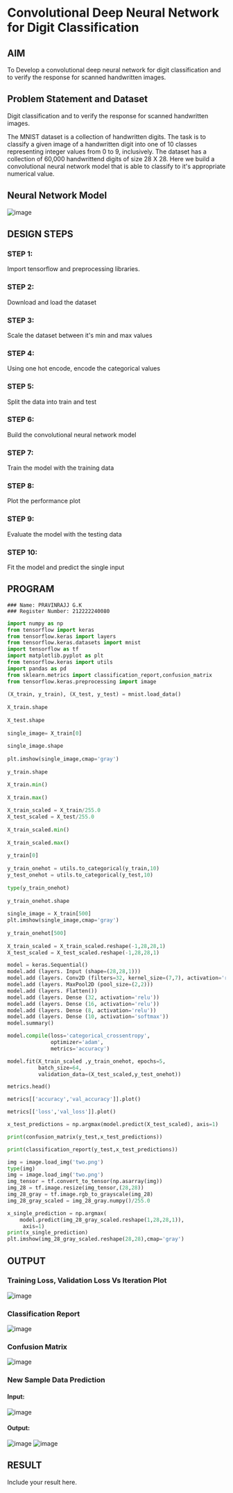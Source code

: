 # Convolutional Deep Neural Network for Digit Classification

## AIM

To Develop a convolutional deep neural network for digit classification and to verify the response for scanned handwritten images.

## Problem Statement and Dataset
Digit classification and to verify the response for scanned handwritten images.

The MNIST dataset is a collection of handwritten digits. The task is to classify a given image of a handwritten digit into one of 10 classes representing integer values from 0 to 9, inclusively. The dataset has a collection of 60,000 handwrittend digits of size 28 X 28. Here we build a convolutional neural network model that is able to classify to it's appropriate numerical value.

## Neural Network Model
![image](https://github.com/Pravinrajj/mnist-classification/assets/117917674/c8ed1138-8e1f-489b-96eb-a89cd5b81918)

## DESIGN STEPS

### STEP 1:
Import tensorflow and preprocessing libraries.
### STEP 2:
Download and load the dataset
### STEP 3:
Scale the dataset between it's min and max values
### STEP 4:
Using one hot encode, encode the categorical values
### STEP 5:
Split the data into train and test
### STEP 6:
Build the convolutional neural network model
### STEP 7:
Train the model with the training data
### STEP 8:
Plot the performance plot
### STEP 9:
Evaluate the model with the testing data
### STEP 10:
Fit the model and predict the single input


## PROGRAM

```
### Name: PRAVINRAJJ G.K
### Register Number: 212222240080
```
```py
import numpy as np
from tensorflow import keras
from tensorflow.keras import layers
from tensorflow.keras.datasets import mnist
import tensorflow as tf
import matplotlib.pyplot as plt
from tensorflow.keras import utils
import pandas as pd
from sklearn.metrics import classification_report,confusion_matrix
from tensorflow.keras.preprocessing import image
     
(X_train, y_train), (X_test, y_test) = mnist.load_data()
     
X_train.shape
     
X_test.shape
     
single_image= X_train[0]
     
single_image.shape
     
plt.imshow(single_image,cmap='gray')
     
y_train.shape

X_train.min()
     
X_train.max()
     
X_train_scaled = X_train/255.0
X_test_scaled = X_test/255.0
     
X_train_scaled.min()
     
X_train_scaled.max()
     
y_train[0]
     
y_train_onehot = utils.to_categorical(y_train,10)
y_test_onehot = utils.to_categorical(y_test,10)
     
type(y_train_onehot)
     
y_train_onehot.shape
     
single_image = X_train[500]
plt.imshow(single_image,cmap='gray')
     
y_train_onehot[500]
     
X_train_scaled = X_train_scaled.reshape(-1,28,28,1)
X_test_scaled = X_test_scaled.reshape(-1,28,28,1)

model = keras.Sequential()
model.add (layers. Input (shape=(28,28,1)))
model.add (layers. Conv2D (filters=32, kernel_size=(7,7), activation='relu'))
model.add (layers. MaxPool2D (pool_size=(2,2)))
model.add (layers. Flatten())
model.add (layers. Dense (32, activation='relu'))
model.add (layers. Dense (16, activation='relu'))
model.add (layers. Dense (8, activation='relu'))
model.add (layers. Dense (10, activation='softmax'))
model.summary()

model.compile(loss='categorical_crossentropy',
              optimizer='adam',
              metrics='accuracy')

model.fit(X_train_scaled ,y_train_onehot, epochs=5,
          batch_size=64,
          validation_data=(X_test_scaled,y_test_onehot))

metrics.head()

metrics[['accuracy','val_accuracy']].plot()

metrics[['loss','val_loss']].plot()

x_test_predictions = np.argmax(model.predict(X_test_scaled), axis=1)

print(confusion_matrix(y_test,x_test_predictions))

print(classification_report(y_test,x_test_predictions))

img = image.load_img('two.png')
type(img)
img = image.load_img('two.png')
img_tensor = tf.convert_to_tensor(np.asarray(img))
img_28 = tf.image.resize(img_tensor,(28,28))
img_28_gray = tf.image.rgb_to_grayscale(img_28)
img_28_gray_scaled = img_28_gray.numpy()/255.0

x_single_prediction = np.argmax(
    model.predict(img_28_gray_scaled.reshape(1,28,28,1)),
     axis=1)
print(x_single_prediction)
plt.imshow(img_28_gray_scaled.reshape(28,28),cmap='gray')
```
## OUTPUT

### Training Loss, Validation Loss Vs Iteration Plot
![image](https://github.com/Pravinrajj/mnist-classification/assets/117917674/edd23e27-8497-42d4-85b6-d64ba7b6cb55)

### Classification Report
![image](https://github.com/Pravinrajj/mnist-classification/assets/117917674/0c40eb14-a796-4535-9a4f-bdca220f612b)

### Confusion Matrix
![image](https://github.com/Pravinrajj/mnist-classification/assets/117917674/3c63e80a-e815-4d10-b5b3-523df96858a5)

### New Sample Data Prediction
#### Input:
![image](https://github.com/Pravinrajj/mnist-classification/assets/117917674/e235c728-b71d-48a1-8078-90e01f34ac67)
#### Output:
![image](https://github.com/Pravinrajj/mnist-classification/assets/117917674/7889dffc-e098-4ec9-bbeb-ae85d9ea8831)
![image](https://github.com/Pravinrajj/mnist-classification/assets/117917674/8369cb3b-cec6-485e-8e47-4a8f0252c4ed)

## RESULT
Include your result here.
